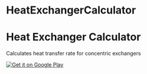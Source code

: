 # HeatExchangerCalculator

Heat Exchanger Calculator
=====================
Calculates heat transfer rate for concentric exchangers

<a href='https://play.google.com/store/apps/details?id=co.edu.itm.www.heatexchangercalculator&hl=en&pcampaignid=MKT-Other-global-all-co-prtnr-py-PartBadge-Mar2515-1'><img alt='Get it on Google Play' src='https://play.google.com/intl/en_us/badges/images/generic/en_badge_web_generic.png'/></a>
